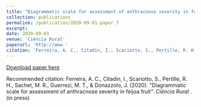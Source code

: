 ```yaml
---
title: "Diagrammatic scale for assessment of anthracnose severity in feijoa fruit "
collection: publications
permalink: /publication/2020-09-01-paper_7
excerpt:
date: 2020-09-01
venue: 'Ciência Rural'
paperurl: 'http://www.'
citation: 'Ferreira, A. C., Citadin, I., Scariotto, S., Pertille, R. H., Sachet, M. R., Guerrezi, M. T., & Donazzolo, J. (2020). Diagrammatic scale for assessment of anthracnose severity in feijoa fruit. <i> Ciência Rural </i>. (in press)'
---
```


[Download paper here](http://www.)

Recommended citation: Ferreira, A. C., Citadin, I., Scariotto, S., Pertille, R. H., Sachet, M. R., Guerrezi, M. T., & Donazzolo, J. (2020). "Diagrammatic scale for assessment of anthracnose severity in feijoa fruit". <i> Ciência Rural </i>. (in press)
